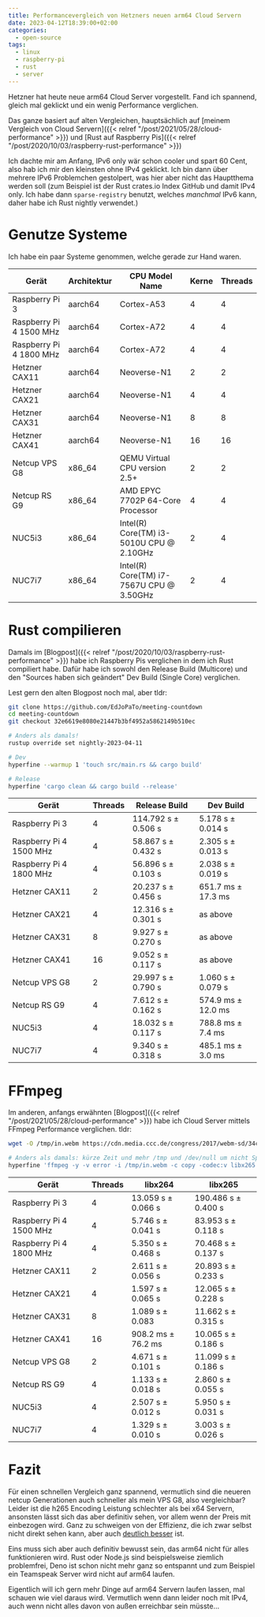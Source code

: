 ```yaml
---
title: Performancevergleich von Hetzners neuen arm64 Cloud Servern
date: 2023-04-12T18:39:00+02:00
categories:
  - open-source
tags:
  - linux
  - raspberry-pi
  - rust
  - server
---
```

Hetzner hat heute neue arm64 Cloud Server vorgestellt.
Fand ich spannend, gleich mal geklickt und ein wenig Performance verglichen.

<!--more-->

Das ganze basiert auf alten Vergleichen, hauptsächlich auf [meinem Vergleich von Cloud Servern]({{< relref "/post/2021/05/28/cloud-performance" >}}) und [Rust auf Raspberry Pis]({{< relref "/post/2020/10/03/raspberry-rust-performance" >}})

Ich dachte mir am Anfang, IPv6 only wär schon cooler und spart 60 Cent, also hab ich mir den kleinsten ohne IPv4 geklickt.
Ich bin dann über mehrere IPv6 Problemchen gestolpert, was hier aber nicht das Hauptthema werden soll (zum Beispiel ist der Rust crates.io Index GitHub und damit IPv4 only. Ich habe dann `sparse-registry` benutzt, welches _manchmal_ IPv6 kann, daher habe ich Rust nightly verwendet.)

# Genutze Systeme

Ich habe ein paar Systeme genommen, welche gerade zur Hand waren.

| Gerät | Architektur | CPU Model Name | Kerne | Threads |
| --- | --- | --- | --- | --- |
| Raspberry Pi 3 | aarch64 | Cortex-A53 | 4 | 4 |
| Raspberry Pi 4 1500 MHz | aarch64 | Cortex-A72 | 4 | 4 |
| Raspberry Pi 4 1800 MHz | aarch64 | Cortex-A72 | 4 | 4 |
| Hetzner CAX11 | aarch64 | Neoverse-N1 | 2 | 2 |
| Hetzner CAX21 | aarch64 | Neoverse-N1 | 4 | 4 |
| Hetzner CAX31 | aarch64 | Neoverse-N1 | 8 | 8 |
| Hetzner CAX41 | aarch64 | Neoverse-N1 | 16 | 16 |
| Netcup VPS G8 | x86_64 | QEMU Virtual CPU version 2.5+ | 2 | 2 |
| Netcup RS G9 | x86_64 | AMD EPYC 7702P 64-Core Processor | 4 | 4 |
| NUC5i3 | x86_64 | Intel(R) Core(TM) i3-5010U CPU @ 2.10GHz | 2 | 4 |
| NUC7i7 | x86_64 | Intel(R) Core(TM) i7-7567U CPU @ 3.50GHz | 2 | 4 |

# Rust compilieren

Damals im [Blogpost]({{< relref "/post/2020/10/03/raspberry-rust-performance" >}}) habe ich Raspberry Pis verglichen in dem ich Rust compiliert habe.
Dafür habe ich sowohl den Release Build (Multicore) und den "Sources haben sich geändert" Dev Build (Single Core) verglichen.

Lest gern den alten Blogpost noch mal, aber tldr:

```bash
git clone https://github.com/EdJoPaTo/meeting-countdown
cd meeting-countdown
git checkout 32e6619e8080e21447b3bf4952a5862149b510ec

# Anders als damals!
rustup override set nightly-2023-04-11

# Dev
hyperfine --warmup 1 'touch src/main.rs && cargo build'

# Release
hyperfine 'cargo clean && cargo build --release'
```

| Gerät | Threads | Release Build | Dev Build |
| --- | --- | --- | --- |
| Raspberry Pi 3 | 4 | 114.792 s ±  0.506 s | 5.178 s ±  0.014 s |
| Raspberry Pi 4 1500 MHz | 4 | 58.867 s ±  0.432 s | 2.305 s ±  0.013 s |
| Raspberry Pi 4 1800 MHz | 4 | 56.896 s ±  0.103 s | 2.038 s ±  0.019 s |
| Hetzner CAX11 | 2 | 20.237 s ±  0.456 s | 651.7 ms ±  17.3 ms |
| Hetzner CAX21 | 4 | 12.316 s ±  0.301 s | as above |
| Hetzner CAX31 | 8 | 9.927 s ±  0.270 s | as above |
| Hetzner CAX41 | 16 | 9.052 s ±  0.117 s | as above |
| Netcup VPS G8 | 2 | 29.997 s ±  0.790 s | 1.060 s ±  0.079 s |
| Netcup RS G9 | 4 | 7.612 s ±  0.162 s | 574.9 ms ±  12.0 ms |
| NUC5i3 | 4 | 18.032 s ±  0.117 s | 788.8 ms ±   7.4 ms |
| NUC7i7 | 4 | 9.340 s ±  0.318 s | 485.1 ms ±   3.0 ms |

# FFmpeg

Im anderen, anfangs erwähnten [Blogpost]({{< relref "/post/2021/05/28/cloud-performance" >}}) habe ich Cloud Server mittels FFmpeg Performance verglichen.
tldr:

```bash
wget -O /tmp/in.webm https://cdn.media.ccc.de/congress/2017/webm-sd/34c3-8710-deu-eng-Relativitaetstheorie_fuer_blutige_Anfaenger_webm-sd.webm

# Anders als damals: kürze Zeit und mehr /tmp und /dev/null um nicht Speicherabhängig zu sein
hyperfine 'ffmpeg -y -v error -i /tmp/in.webm -c copy -codec:v libx265 -t 0:15 -f mp4 /dev/null'
```

| Gerät | Threads | libx264 | libx265 |
| --- | --- | --- | --- |
| Raspberry Pi 3 | 4 | 13.059 s ±  0.066 s | 190.486 s ±  0.400 s |
| Raspberry Pi 4 1500 MHz | 4 | 5.746 s ±  0.041 s | 83.953 s ±  0.118 s |
| Raspberry Pi 4 1800 MHz | 4 | 5.350 s ±  0.468 s | 70.468 s ±  0.137 s |
| Hetzner CAX11 | 2 | 2.611 s ±  0.056 s | 20.893 s ±  0.233 s |
| Hetzner CAX21 | 4 | 1.597 s ±  0.065 s | 12.065 s ±  0.228 s |
| Hetzner CAX31 | 8 | 1.089 s ±  0.083  | 11.662 s ±  0.315 s |
| Hetzner CAX41 | 16 | 908.2 ms ±  76.2 ms | 10.065 s ±  0.186 s |
| Netcup VPS G8 | 2 | 4.671 s ±  0.101 s | 11.099 s ±  0.186 s |
| Netcup RS G9 | 4 | 1.133 s ±  0.018 s | 2.860 s ±  0.055 s |
| NUC5i3 | 4 | 2.507 s ±  0.012 s | 5.950 s ±  0.031 s |
| NUC7i7 | 4 | 1.329 s ±  0.010 s | 3.003 s ±  0.026 s |

# Fazit

Für einen schnellen Vergleich ganz spannend, vermutlich sind die neueren netcup Generationen auch schneller als mein VPS G8, also vergleichbar?
Leider ist die h265 Encoding Leistung schlechter als bei x64 Servern, ansonsten lässt sich das aber definitiv sehen, vor allem wenn der Preis mit einbezogen wird.
Ganz zu schweigen von der Effizienz, die ich zwar selbst nicht direkt sehen kann, aber auch [deutlich besser](https://chaos.social/@manawyrm/110185490282227472) ist.

Eins muss sich aber auch definitiv bewusst sein, das arm64 nicht für alles funktionieren wird.
Rust oder Node.js sind beispielsweise ziemlich problemfrei, Deno ist schon nicht mehr ganz so entspannt und zum Beispiel ein Teamspeak Server wird nicht auf arm64 laufen.

Eigentlich will ich gern mehr Dinge auf arm64 Servern laufen lassen, mal schauen wie viel daraus wird.
Vermutlich wenn dann leider noch mit IPv4, auch wenn nicht alles davon von außen erreichbar sein müsste…
